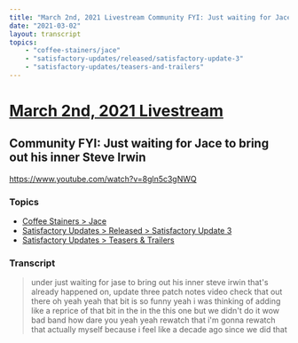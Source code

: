 ```yaml
---
title: "March 2nd, 2021 Livestream Community FYI: Just waiting for Jace to bring out his inner Steve Irwin"
date: "2021-03-02"
layout: transcript
topics:
    - "coffee-stainers/jace"
    - "satisfactory-updates/released/satisfactory-update-3"
    - "satisfactory-updates/teasers-and-trailers"
---
```

# [March 2nd, 2021 Livestream](../2021-03-02.md)
## Community FYI: Just waiting for Jace to bring out his inner Steve Irwin
https://www.youtube.com/watch?v=8gln5c3gNWQ

### Topics
* [Coffee Stainers > Jace](../topics/coffee-stainers/jace.md)
* [Satisfactory Updates > Released > Satisfactory Update 3](../topics/satisfactory-updates/released/satisfactory-update-3.md)
* [Satisfactory Updates > Teasers & Trailers](../topics/satisfactory-updates/teasers-and-trailers.md)

### Transcript

> under just waiting for jase to bring out his inner steve irwin that's already happened on, update three patch notes video check that out there oh yeah yeah that bit is so funny yeah i was thinking of adding like a reprice of that bit in the in the this one but we didn't do it wow bad band how dare you yeah yeah rewatch that i'm gonna rewatch that actually myself because i feel like a decade ago since we did that
